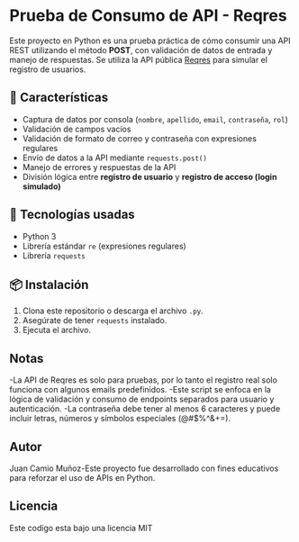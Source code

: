# Prueba de Consumo de API - Reqres

Este proyecto en Python es una prueba práctica de cómo consumir una API REST utilizando el método **POST**, con validación de datos de entrada y manejo de respuestas. Se utiliza la API pública [Reqres](https://reqres.in/) para simular el registro de usuarios.

## 🚀 Características

- Captura de datos por consola (`nombre`, `apellido`, `email`, `contraseña`, `rol`)
- Validación de campos vacíos
- Validación de formato de correo y contraseña con expresiones regulares
- Envío de datos a la API mediante `requests.post()`
- Manejo de errores y respuestas de la API
- División lógica entre **registro de usuario** y **registro de acceso (login simulado)**

## 🧰 Tecnologías usadas

- Python 3
- Librería estándar `re` (expresiones regulares)
- Librería `requests`

## 📦 Instalación

1. Clona este repositorio o descarga el archivo `.py`.
2. Asegúrate de tener `requests` instalado.
3. Ejecuta el archivo.

##  Notas

-La API de Reqres es solo para pruebas, por lo tanto el registro real solo funciona con algunos emails predefinidos.
-Este script se enfoca en la lógica de validación y consumo de endpoints separados para usuario y autenticación.
-La contraseña debe tener al menos 6 caracteres y puede incluir letras, números y símbolos especiales (@#$%^&+=).

## Autor

Juan Camio Muñoz-Este proyecto fue desarrollado con fines educativos para reforzar el uso de APIs en Python.

## Licencia

Este codigo esta bajo una licencia MIT

